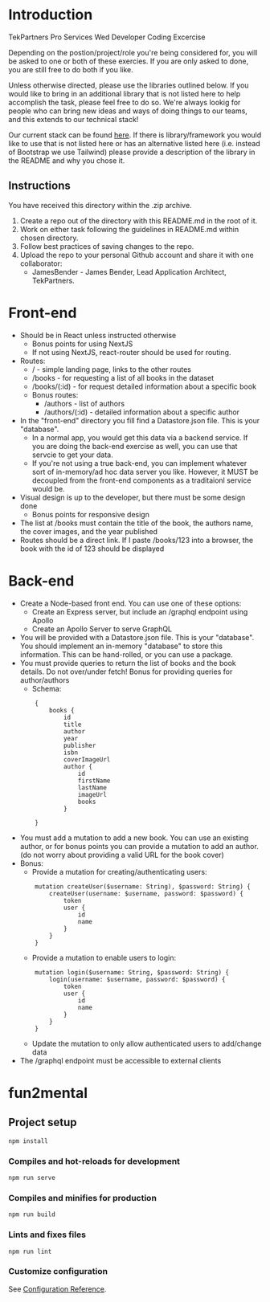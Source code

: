 # Introduction 
TekPartners Pro Services Wed Developer Coding Excercise<br>

Depending on the postion/project/role you're being considered for, you will be asked to one or both of these exercies. If you are only asked to done, you are still free to do both if you like.<br>

Unless otherwise directed, please use the libraries outlined below. If you would like to bring in an additional library that is not listed here to help accomplish the task, please feel free to do so. We're always lookig for people who can bring new ideas and ways of doing things to our teams, and this extends to our technical stack!<br>

Our current stack can be found [here](https://stackshare.io/jamesbender/v1/main). If there is library/framework you would like to use that is not listed here or has an alternative listed here (i.e. instead of Bootstrap we use Tailwind) please provide a description of the library in the README and why you chose it.

## Instructions
You have received this directory within the .zip archive.

1. Create a repo out of the directory with this README.md in the root of it.
2. Work on either task following the guidelines in README.md within chosen directory.
3. Follow best practices of saving changes to the repo.
4. Upload the repo to your personal Github account and share it with one collaborator:
    * JamesBender - James Bender, Lead Application Architect, TekPartners.

# Front-end
* Should be in React unless instructed otherwise
    *  Bonus points for using NextJS
    * If not using NextJS, react-router should be used for routing.
* Routes:
    * / - simple landing page, links to the other routes
    * /books - for requesting a list of all books in the dataset
    * /books/(:id) - for request detailed information about a specific book
    * Bonus routes:
        * /authors - list of authors
        * /authors/(:id) - detailed information about a specific author
* In the "front-end" directory you fill find a Datastore.json file. This is your "database".
    * In a normal app, you would get this data via a backend service. If you are doing the back-end exercise as well, you can use that servcie to get your data.
    * If you're not using a true back-end, you can implement whatever sort of in-memory/ad hoc data server you like. However, it MUST be decoupled from the front-end components as a traditaionl service would be.
* Visual design is up to the developer, but there must be some design done
    * Bonus points for responsive design
* The list at /books must contain the title of the book, the authors name, the cover images, and the year published
* Routes should be a direct link. If I paste /books/123 into a browser, the book with the id of 123 should be displayed

# Back-end
* Create a Node-based front end. You can use one of these options:
    * Create an Express server, but include an /graphql endpoint using Apollo
    * Create an Apollo Server to serve GraphQL
* You will be provided with a Datastore.json file. This is your "database". You should implement an in-memory "database" to store this information. This can be hand-rolled, or you can use a package. 
* You must provide queries to return the list of books and the book details. Do not over/under fetch! Bonus for providing queries for author/authors
    * Schema:<br>
    ```
        {
            books {
                id
                title
                author
                year
                publisher
                isbn 
                coverImageUrl                
                author {
                    id
                    firstName
                    lastName
                    imageUrl
                    books
                }
            
        }
    ```
* You must add a mutation to add a new book. You can use an existing author, or for bonus points you can provide a mutation to add an author. (do not worry about providing a valid URL for the book cover)
* Bonus:
    * Provide a mutation for creating/authenticating users: 
    ```
        mutation createUser($username: String), $password: String) {
            createUser(username: $username, password: $password) {
                token
                user {
                    id
                    name
                }
            }
        }
    ```
    * Provide a mutation to enable users to login:
    ```
        mutation login($username: String, $password: String) {
            login(username: $username, password: $password) {
                token 
                user {
                    id
                    name
                }
            }
        }
    ```
    * Update the mutation to only allow authenticated users to add/change data
* The /graphql endpoint must be accessible to external clients



# fun2mental

## Project setup
```
npm install
```

### Compiles and hot-reloads for development
```
npm run serve
```

### Compiles and minifies for production
```
npm run build
```

### Lints and fixes files
```
npm run lint
```

### Customize configuration
See [Configuration Reference](https://cli.vuejs.org/config/).
